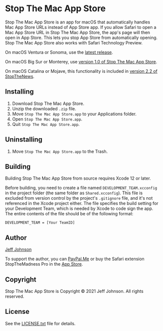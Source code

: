 # Stop The Mac App Store

Stop The Mac App Store is an app for macOS that automatically handles Mac App Store URLs instead of App Store app. If you allow Safari to open a Mac App Store URL in Stop The Mac App Store, the app's page will then open in App Store. This lets you stop App Store from automatically opening. Stop The Mac App Store also works with Safari Technology Preview.

On macOS Ventura or Sonoma, use the [latest release](https://github.com/lapcat/StopTheMacAppStore/releases/latest).

On macOS Big Sur or Monterey, use [version 1.0 of Stop The Mac App Store](https://github.com/lapcat/StopTheMacAppStore/releases/tag/v1.0).

On macOS Catalina or Mojave, this functionality is included in [version 2.2 of StopTheNews](https://github.com/lapcat/StopTheNews/releases/tag/v2.2).

## Installing

1. Download Stop The Mac App Store.
2. Unzip the downloaded `.zip` file.
3. Move `Stop The Mac App Store.app` to your Applications folder.
4. Open `Stop The Mac App Store.app`.
5. Quit `Stop The Mac App Store.app`.

## Uninstalling

1. Move `Stop The Mac App Store.app` to the Trash.

## Building

Building Stop The Mac App Store from source requires Xcode 12 or later.

Before building, you need to create a file named `DEVELOPMENT_TEAM.xcconfig` in the project folder (the same folder as `Shared.xcconfig`). This file is excluded from version control by the project's `.gitignore` file, and it's not referenced in the Xcode project either. The file specifies the build setting for your Development Team, which is needed by Xcode to code sign the app. The entire contents of the file should be of the following format:
```
DEVELOPMENT_TEAM = [Your TeamID]
```

## Author

[Jeff Johnson](https://lapcatsoftware.com/)

To support the author, you can [PayPal.Me](https://www.paypal.me/JeffJohnsonWI) or buy the Safari extension StopTheMadness Pro in the [App Store](https://apps.apple.com/app/stopthemadness-pro/id6471380298).

## Copyright

Stop The Mac App Store is Copyright © 2021 Jeff Johnson. All rights reserved.

## License

See the [LICENSE.txt](LICENSE.txt) file for details.
